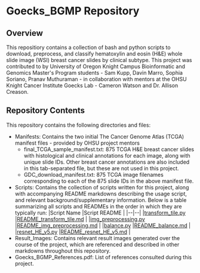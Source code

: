 # Goecks_BGMP Repository

## Overview

This repositiory contains a collection of bash and python scripts to download, preprocess, and classify hematoxylin and eosin (H&E) whole slide image (WSI) breast cancer slides by clinical subtype. This project was contributed to by University of Oregon Knight Campus Bioinformatic and Genomics Master's Program students - Sam Kupp, Davin Marro, Sophia Soriano, Pranav Muthuraman - in collaboration with mentors at the OHSU Knight Cancer Institute Goecks Lab - Cameron Watson and Dr. Allison Creason.

## Repository Contents

This repository contains the following directories and files:
* Manifests: Contains the two initial The Cancer Genome Atlas (TCGA) manifest files - provided by OHSU project mentors 
    * final_TCGA_sample_manifest.txt: 875 TCGA H&E breast cancer slides with histological and clinical annotations for each image, along with unique slide IDs. Other breast cancer annotations are also included in this tab-separated file, but these are not used in this project.
    * GDC_download_manifest.txt: 875 TCGA image filenames corresponding to each of the 875 slide IDs in the above manifest file.
* Scripts: Contains the collection of scripts written for this project, along with accompanying README markdowns describing the usage script, and relevant background/supplementary information. Below is a table summarizing all scripts and READMEs in the order in which they are typically run:
|Script Name |Script README |
|--|--|
|[transform_tile.py](Scripts/transform_tile.py) |[README_transform_tile.md](Scripts/README_transform_tile.md) |
|[img_preprocessing.py](Scripts/img_preprocessing.py) |[README_img_preprocessing.md](Scripts/README_img_preprocessing.md) |
|[balance.py](Scripts/balance.py) |[README_balance.md](Scripts/README_balance.md) |
|[resnet_HE_v5.py](Scripts/resnet_HE_v5.py) |[README_resnet_HE_v5.md](Scripts/README_resnet_HE_v5.md) |
* Result_Images: Contains relevant result images generated over the course of the project, which are referenced and described in other markdowns throughout this repository.
* Goecks_BGMP_References.pdf: List of references consulted during this project.
